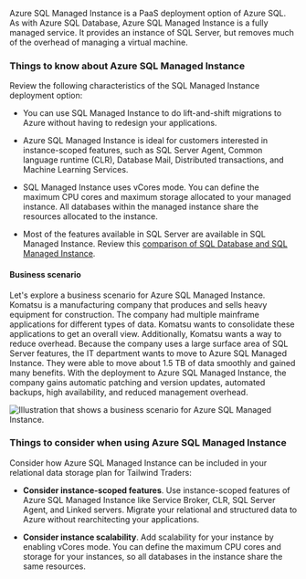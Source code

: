 
Azure SQL Managed Instance is a PaaS deployment option of Azure SQL. As with Azure SQL Database, Azure SQL Managed Instance is a fully managed service. It provides an instance of SQL Server, but removes much of the overhead of managing a virtual machine.

### Things to know about Azure SQL Managed Instance

Review the following characteristics of the SQL Managed Instance deployment option:

- You can use SQL Managed Instance to do lift-and-shift migrations to Azure without having to redesign your applications.
    
- Azure SQL Managed Instance is ideal for customers interested in instance-scoped features, such as SQL Server Agent, Common language runtime (CLR), Database Mail, Distributed transactions, and Machine Learning Services.
    
- SQL Managed Instance uses vCores mode. You can define the maximum CPU cores and maximum storage allocated to your managed instance. All databases within the managed instance share the resources allocated to the instance.
    
- Most of the features available in SQL Server are available in SQL Managed Instance. Review this [comparison of SQL Database and SQL Managed Instance](https://learn.microsoft.com/en-us/azure/azure-sql/database/features-comparison).
    

#### Business scenario

Let's explore a business scenario for Azure SQL Managed Instance. Komatsu is a manufacturing company that produces and sells heavy equipment for construction. The company had multiple mainframe applications for different types of data. Komatsu wants to consolidate these applications to get an overall view. Additionally, Komatsu wants a way to reduce overhead. Because the company uses a large surface area of SQL Server features, the IT department wants to move to Azure SQL Managed Instance. They were able to move about 1.5 TB of data smoothly and gained many benefits. With the deployment to Azure SQL Managed Instance, the company gains automatic patching and version updates, automated backups, high availability, and reduced management overhead.

![Illustration that shows a business scenario for Azure SQL Managed Instance.](https://learn.microsoft.com/en-us/training/wwl-azure/design-data-storage-solution-for-relational-data/media/sql-managed-instance.png)

### Things to consider when using Azure SQL Managed Instance

Consider how Azure SQL Managed Instance can be included in your relational data storage plan for Tailwind Traders:

- **Consider instance-scoped features**. Use instance-scoped features of Azure SQL Managed Instance like Service Broker, CLR, SQL Server Agent, and Linked servers. Migrate your relational and structured data to Azure without rearchitecting your applications.
    
- **Consider instance scalability**. Add scalability for your instance by enabling vCores mode. You can define the maximum CPU cores and storage for your instances, so all databases in the instance share the same resources.